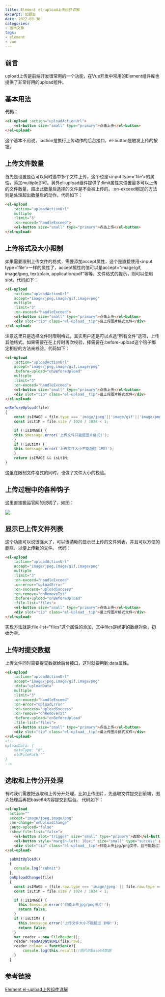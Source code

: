 ```yaml
---
title: Element el-upload上传组件详解
excerpt: 如题目
date: 2022-09-30
categories:
- 技术文章
tags:
- element
- vue
---
```


## 前言
upload上传是前端开发很常用的一个功能，在Vue开发中常用的Element组件库也提供了非常好用的upload组件。

## 基本用法
**代码：**
```html
<el-upload :action="uploadActionUrl">
    <el-button size="small" type="primary">点击上传</el-button>
</el-upload>
```
这个基本不用说，:action是执行上传动作的后台接口，el-button是触发上传的按钮。

## 上传文件数量
首先是设置是否可以同时选中多个文件上传，这个也是&lt;input type='file'&gt;的属性，添加multiple即可。另外el-upload组件提供了:limit属性来设置最多可以上传的文件数量，超出此数量后选择的文件是不会被上传的。:on-exceed绑定的方法则是处理超出数量后的动作。代码如下：
```html
<el-upload 
    :action="uploadActionUrl"
    multiple
    :limit="3"
    :on-exceed="handleExceed">
    <el-button size="small" type="primary">点击上传</el-button>
</el-upload>
```

## 上传格式及大小限制
如果需要限制上传文件的格式，需要添加accept属性，这个是直接使用&lt;input type='file'&gt;一样的属性了，accept属性的值可以是accept="image/gif, image/jpeg, text/plain, application/pdf"等等。文件格式的提示，则可以使用slot。代码如下：
```html
<el-upload 
    :action="uploadActionUrl"
    accept="image/jpeg,image/gif,image/png"
    multiple
    :limit="3"
    :on-exceed="handleExceed">
    <el-button size="small" type="primary">点击上传</el-button>
    <div slot="tip" class="el-upload__tip">请上传图片格式文件</div>
</el-upload>
```
注意这里只是选择文件时限制格式，其实用户还是可以点选“所有文件”选项，上传其他格式。如果需要在在上传时再次校验，择需要在:before-upload这个钩子绑定相应的方法来校验，代码如下：
```html
<el-upload 
    :action="uploadActionUrl"
    accept="image/jpeg,image/gif,image/png"
    :before-upload="onBeforeUpload"
    multiple
    :limit="3"
    :on-exceed="handleExceed">
    <el-button size="small" type="primary">点击上传</el-button>
    <div slot="tip" class="el-upload__tip">请上传图片格式文件</div>
</el-upload>
```
```javascript
onBeforeUpload(file)
{
    const isIMAGE = file.type === 'image/jpeg'||'image/gif'||'image/png';
    const isLt1M = file.size / 1024 / 1024 < 1;

    if (!isIMAGE) {
    this.$message.error('上传文件只能是图片格式!');
    }
    if (!isLt1M) {
    this.$message.error('上传文件大小不能超过 1MB!');
    }
    return isIMAGE && isLt1M;
}
```
这里在限制文件格式的同时，也做了文件大小的校验。

## 上传过程中的各种钩子
这里直接搬运官网的说明了，如图：

![](https://api2.mubu.com/v3/document_image/8d3bf50a-0348-40d6-abce-df7606f40d9b-3807603.jpg)

## 显示已上传文件列表
这个功能可以说很强大了，可以很清晰的显示已上传的文件列表，并且可以方便的删除，以便上传新的文件。
代码：
```html
<el-upload 
    :action="uploadActionUrl"
    accept="image/jpeg,image/gif,image/png"
    multiple
    :limit="3"
    :on-exceed="handleExceed"    
    :on-error="uploadError"
    :on-success="uploadSuccess"
    :on-remove="onRemoveTxt"
    :before-upload="onBeforeUpload"
    :file-list="files">
    <el-button size="small" type="primary">点击上传</el-button>
    <div slot="tip" class="el-upload__tip">请上传图片格式文件</div>
</el-upload>
```
实现方法就是:file-list="files"这个属性的添加，其中files是绑定的数组对象，初始为空。

## 上传时提交数据
上传文件同时需要提交数据给后台接口，这时就要用到:data属性。
```html
<el-upload 
    :action="uploadActionUrl"
    accept="image/jpeg,image/gif,image/png"
    :data="uploadData"
    multiple
    :limit="3"
    :on-exceed="handleExceed"    
    :on-error="uploadError"
    :on-success="uploadSuccess"
    :on-remove="onRemoveTxt"
    :before-upload="onBeforeUpload"
    :file-list="files">
    <el-button size="small" type="primary">点击上传</el-button>
    <div slot="tip" class="el-upload__tip">请上传图片格式文件</div>
</el-upload>
<!--
uploadData: {
    dataType: "0",
    oldFilePath:""
}
-->
```

## 选取和上传分开处理
有时我们需要把选取和上传分开处理，比如上传图片，先选取文件提交到前端，图片处理后再把base64内容提交到后台。
代码如下：
```html
<el-upload
  action=""
  accept="image/jpeg,image/png"
  :on-change="onUploadChange"
  :auto-upload="false"
  :show-file-list="false">
    <el-button slot="trigger" size="small" type="primary">选取</el-button>
    <el-button style="margin-left: 10px;" size="small" type="success" @click="submitUpload">上传</el-button>
    <div slot="tip" class="el-upload__tip">只能上传jpg/png文件，且不能超过1m</div>
</el-upload>
```
```javascript
  submitUpload()
  {
    console.log("submit")
  },
  onUploadChange(file)
  {
    const isIMAGE = (file.raw.type === 'image/jpeg' || file.raw.type === 'image/png');
    const isLt1M = file.size / 1024 / 1024 < 1;

    if (!isIMAGE) {
      this.$message.error('只能上传jpg/png图片!');
      return false;
    }
    if (!isLt1M) {
      this.$message.error('上传文件大小不能超过 1MB!');
      return false;
    }
    var reader = new FileReader();
    reader.readAsDataURL(file.raw);
    reader.onload = function(e){
        console.log(this.result)//图片的base64数据
    }
  }
```

## 参考链接
[Element el-upload上传组件详解](https://segmentfault.com/a/1190000013796215)